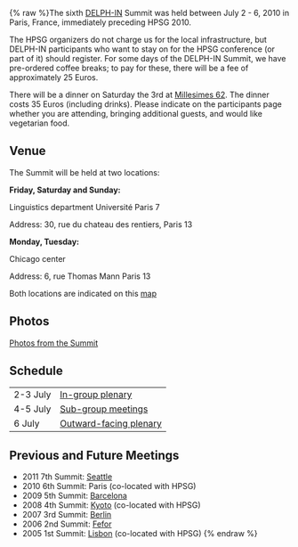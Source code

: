 {% raw %}The sixth [DELPH-IN](http://www.delph-in.net) Summit was held between
July 2 - 6, 2010 in Paris, France, immediately preceding HPSG 2010.

The HPSG organizers do not charge us for the local infrastructure, but
DELPH-IN participants who want to stay on for the HPSG conference (or
part of it) should register. For some days of the DELPH-IN Summit, we
have pre-ordered coffee breaks; to pay for these, there will be a fee of
approximately 25 Euros.

There will be a dinner on Saturday the 3rd at [Millesimes
62](http://millesimes62.com). The dinner costs 35 Euros (including
drinks). Please indicate on the participants page whether you are
attending, bringing additional guests, and would like vegetarian food.

## Venue

The Summit will be held at two locations:

**Friday, Saturday and Sunday:**

Linguistics department Université Paris 7

Address: 30, rue du chateau des rentiers, Paris 13

**Monday, Tuesday:**

Chicago center

Address: 6, rue Thomas Mann Paris 13

Both locations are indicated on this
[map](http://maps.google.com/maps/ms?ie=UTF8&hl=en&msa=0&msid=115273019064455425635.00047e2108945d9b1602c&ll=48.836362,2.321377&spn=0.077059,0.154324&z=13&iwloc=00047e263930105471d63)

## Photos

[Photos from the Summit](ParisPhotos)

## Schedule

|          |                                     |
|----------|-------------------------------------|
| 2-3 July | [In-group plenary](ParisSchedule)   |
| 4-5 July | [Sub-group meetings](ParisSchedule) |
| 6 July   | [Outward-facing plenary](ParisOpen) |

## Previous and Future Meetings

- 2011 7th Summit: [Seattle](../SuquamishTop)
- 2010 6th Summit: Paris (co-located with HPSG)
- 2009 5th Summit: [Barcelona](../BarcelonaTop)
- 2008 4th Summit: [Kyoto](../KyotoTop) (co-located with HPSG)
- 2007 3rd Summit: [Berlin](../BerlinTop)
- 2006 2nd Summit: [Fefor](../FeforTop)
- 2005 1st Summit: [Lisbon](LisbonTop) (co-located with HPSG)
{% endraw %}